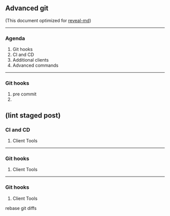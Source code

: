 ## Advanced git

(This document optimized for [reveal-md](https://github.com/webpro/reveal-md))

---

### Agenda

1. Git hooks
2. CI and CD 
3. Additional clients
3. Advanced commands

---

### Git hooks
1. pre commit
2. 
(lint staged post)
---

### CI and CD
1. Client Tools


---

### Git hooks
1. Client Tools


---

### Git hooks
1. Client Tools


rebase
git diffs
